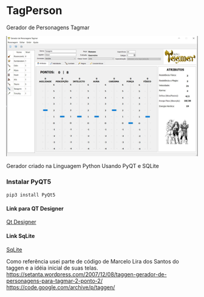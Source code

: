 # TagPerson
Gerador de Personagens Tagmar

![](https://github.com/cleversantoro/TagPerson/blob/develop/Imagens/screenshoot/screen%20(1).JPG)


Gerador criado na Linguagem Python Usando PyQT e SQLite

### Instalar PyQT5
```
pip3 install PyQt5
```


#### Link para QT Designer
[Qt Designer](https://build-system.fman.io/qt-designer-download)



#### Link SqLite
[SqLite](https://www.sqlite.org/index.html)

Como referência usei parte de código de Marcelo Lira dos Santos do taggen
e a idéia inicial de suas telas.
https://setanta.wordpress.com/2007/12/08/taggen-gerador-de-personagens-para-tagmar-2-ponto-2/
https://code.google.com/archive/p/taggen/
